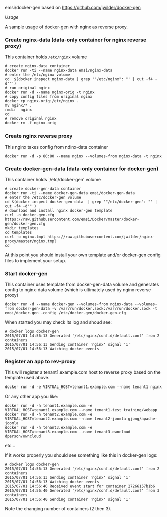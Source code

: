 emsi/docker-gen based on https://github.com/jwilder/docker-gen

*Usage*

A sample usage of docker-gen with nginx as reverse proxy.

### Create nginx-data (data-only container for nginx reverse proxy)
This container holds `/etc/nginx` volume
```
# create nginx-data container
docker run -ti --name nginx-data emsi/nginx-data
# enter the /etc/nginx volume
cd  $(docker inspect nginx-data | grep '"/etc/nginx": "' | cut -f4 -d'"')
# run original nginx
docker run -d --name nginx-orig -t nginx
# copy config files from original nginx
docker cp nginx-orig:/etc/nginx .
mv nginx/* .
rmdir  nginx
cd
# remove original nginx
docker rm -f nginx-orig
```

### Create nginx reverse proxy 
This nginx takes config from ndinx-data container
```
docker run -d -p 80:80 --name nginx --volumes-from nginx-data -t nginx
```

### Create docker-gen-data (data-only container for docker-gen)
This container holds `/etc/docker-gen' volume
```
# create docker-gen-data container
docker run -ti --name docker-gen-data emsi/docker-gen-data
# enter the /etc/docker-gen volume
cd $(docker inspect docker-gen-data  | grep '"/etc/docker-gen": "' | cut -f4 -d'"')
# download and install nginx docker-gen template
curl -o docker-gen.cfg https://raw.githubusercontent.com/emsi/Docker/master/docker-gen/docker-gen.cfg
mkdir templates
cd templates
curl -o nginx.tmpl https://raw.githubusercontent.com/jwilder/nginx-proxy/master/nginx.tmpl
cd
```
At this point you should install your own template and/or docker-gen config files to implement your setup.

### Start docker-gen
This container uses template from docker-gen-data volume and generates config to nginx-data volume (which is ultimately used by nginx reverse proxy)
```
docker run -d --name docker-gen --volumes-from nginx-data --volumes-from docker-gen-data -v /var/run/docker.sock:/var/run/docker.sock -t emsi/docker-gen -config /etc/docker-gen/docker-gen.cfg
```
When started you may check its log and shoud see:
```
# docker logs docker-gen
2015/07/01 14:56:13 Generated '/etc/nginx/conf.d/default.conf' from 2 containers
2015/07/01 14:56:13 Sending container 'nginx' signal '1'
2015/07/01 14:56:13 Watching docker events
```

### Register an app to rev-proxy
This will register a tenant1.example.com host to reverse proxy based on the template used above.
```
docker run -d -e VIRTUAL_HOST=tenant1.example.com --name tenant1 nginx
```
Or any other app you like:
```
docker run -d -h tenant1.example.com -e VIRTUAL_HOST=tenant1.example.com --name tenant1-test training/webapp
docker run -d -h tenant2.example.com -e VIRTUAL_HOST=tenant2.example.com --name tenant2-joomla gjong/apache-joomla
docker run -d -h tenant3.example.com -e VIRTUAL_HOST=tenant3.example.com --name tenant3-owncloud dperson/owncloud
```
etc...

If it works properly you should see something like this in docker-gen logs:
```
# docker logs docker-gen
2015/07/01 14:56:13 Generated '/etc/nginx/conf.d/default.conf' from 2 containers
2015/07/01 14:56:13 Sending container 'nginx' signal '1'
2015/07/01 14:56:13 Watching docker events
2015/07/01 14:56:40 Received event start for container 27266157b1b6
2015/07/01 14:56:40 Generated '/etc/nginx/conf.d/default.conf' from 3 containers
2015/07/01 14:56:40 Sending container 'nginx' signal '1'
```
Note the changing number of containers (2 then 3).
